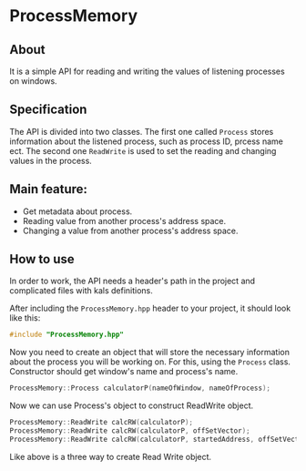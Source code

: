 # ProcessMemory

## About
It is a simple API for reading and writing the values of listening processes on windows.

## Specification

The API is divided into two classes. The first one called `Process` stores information about the listened process, such as process ID, prcess name ect. The second one `ReadWrite` is used to set the reading and changing values in the process.

## Main feature:
  - Get metadata about process.
  - Reading value from another process's address space.
  - Changing a value from another process's address space.
  


## How to use

In order to work, the API needs a header's path in the project and complicated files with kals definitions.

After including the `ProcessMemory.hpp` header to your project, it should look like this:

```c++
#include "ProcessMemory.hpp"
```

Now you need to create an object that will store the necessary information about the process you will be working on. For this, using the `Process` class. Constructor should get window's name and process's name.

```c++
ProcessMemory::Process calculatorP(nameOfWindow, nameOfProcess);
```

Now we can use Process's object to construct ReadWrite object.

```c++
ProcessMemory::ReadWrite calcRW(calculatorP);
ProcessMemory::ReadWrite calcRW(calculatorP, offSetVector);
ProcessMemory::ReadWrite calcRW(calculatorP, startedAddress, offSetVector);
```

Like above is a three way to create Read Write object.









